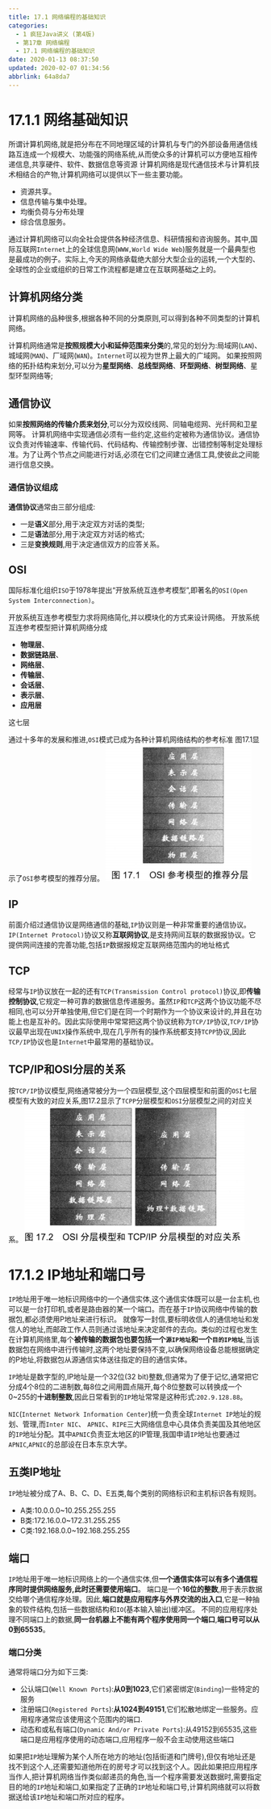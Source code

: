 ```yaml
---
title: 17.1 网络编程的基础知识
categories: 
  - 1 疯狂Java讲义 (第4版)
  - 第17章 网络编程
  - 17.1 网络编程的基础知识
date: 2020-01-13 08:37:50
updated: 2020-02-07 01:34:56
abbrlink: 64a8da7
---
```

# 17.1.1 网络基础知识
所谓计算机网络,就是把分布在不同地理区域的计算机与专门的外部设备用通信线路互连成一个规模大、功能强的网络系统,从而使众多的计算机可以方便地互相传递信息,共享硬件、软件、数据信息等资源
计算机网络是现代通信技术与计算机技术相结合的产物,计算机网络可以提供以下一些主要功能。
- 资源共享。
- 信息传输与集中处理。
- 均衡负荷与分布处理
- 综合信息服务。

通过计算机网络可以向全社会提供各种经济信息、科研情报和咨询服务。其中,国际互联网`Internet`上的全球信息网(`WWW,World Wide Web`)服务就是一个最典型也是最成功的例子。实际上,今天的网络承载绝大部分大型企业的运转,一个大型的、全球性的企业或组织的日常工作流程都是建立在互联网基础之上的。
## 计算机网络分类
计算机网络的品种很多,根据各种不同的分类原则,可以得到各种不同类型的计算机网络。

计算机网络通常是**按照规模大小和延伸范围来分类**的,常见的划分为:局域网(`LAN`)、城域网(`MAN`)、厂域网(`WAN`)。`Internet`可以视为世界上最大的广域网。
如果按照网络的拓扑结构来划分,可以分为**星型网络**、**总线型网络**、**环型网络**、**树型网络**、星型环型网络等;
## 通信协议
如果**按照网络的传输介质来划分**,可以分为双绞线网、同轴电缆网、光纤网和卫星网等。
计算机网络中实现通信必须有一些约定,这些约定被称为通信协议。通信协议负责对传输速率、传输代码、代码结构、传输控制步骤、岀错控制等制定处理标准。为了让两个节点之间能进行对话,必须在它们之间建立通信工具,使彼此之间能进行信息交换。
### 通信协议组成
**通信协议**通常由三部分组成:
- 一是**语义**部分,用于决定双方对话的类型;
- 二是**语法**部分,用于决定双方对话的格式;
- 三是**变换规则**,用于决定通信双方的应答关系。

## OSI
国际标准化组织`ISO`于1978年提出“开放系统互连参考模型”,即著名的`OSI(Open System Interconnection)`。

开放系统互连参考模型力求将网络简化,并以模块化的方式来设计网络。
开放系统互连参考模型把计算机网络分成
- **物理层**、
- **数据链路层**、
- **网络层**、
- **传输层**、
- **会话层**、
- **表示层**、
- **应用层**

这七层

通过十多年的发展和推进,`OSI`模式已成为各种计算机网络结构的参考标准
图17.1显示了`OSI`参考模型的推荐分层。
![这里有一张图片](https://raw.githubusercontent.com/lanlan2017/images/master/CrazyJavaHandout4/Chapter17/17.1.1/2.png)
## IP
前面介绍过通信协议是网络通信的基础,`IP`协议则是一种非常重要的通信协议。`IP(Internet Protocol)`协议又称**互联网协议**,是支持网间互联的数据报协议。它提供网间连接的完善功能,包括`IP`数据报规定互联网络范围内的地址格式
## TCP
经常与`IP`协议放在一起的还有`TCP(Transmission Control protocol)`协议,即**传输控制协议**,它规定一种可靠的数据信息传递服务。虽然`IP`和`TCP`这两个协议功能不尽相同,也可以分开单独使用,但它们是在同一个时期作为一个协议来设计的,并且在功能上也是互补的。因此实际使用中常常把这两个协议统称为`TCP/IP`协议,`TCP/IP`协议最早出现在`UNIX`操作系统中,现在几乎所有的操作系统都支持`TCPP`协议,因此`TCP/IP`协议也是`Internet`中最常用的基础协议。
## TCP/IP和OSI分层的关系
按`TCP/IP`协议模型,网络通常被分为一个四层模型,这个四层模型和前面的`OSI`七层模型有大致的对应关系,图17.2显示了`TCPP`分层模型和`OSI`分层模型之间的对应关系。
![这里有一张图片](https://raw.githubusercontent.com/lanlan2017/images/master/CrazyJavaHandout4/Chapter17/17.1.1/1.png)
# 17.1.2 IP地址和端口号
`IP`地址用于唯一地标识网络中的一个通信实体,这个通信实体既可以是一台主机,也可以是一台打印机,或者是路由器的某一个端口。而在基于`IP`协议网络中传输的数据包,都必须使用P地址来进行标识。
就像写一封信,要标明收信人的通信地址和发信人的地址,而邮政工作人员则通过该地址来决定邮件的去向。类似的过程也发生在计算机网络里,每个**被传输的数据包也要包括一个`源IP地址`和一个`目的IP地址`**,当该数据包在网络中进行传输时,这两个地址要保持不变,以确保网络设备总能根据确定的P地址,将数据包从源通信实体送往指定的目的通信实体。

`IP`地址是数字型的,IP地址是一个32位(32 bit)整数,但通常为了便于记忆,通常把它分成4个8位的二进制数,每8位之间用圆点隔开,每个8位整数可以转换成一个0~255的**十进制整数**,因此日常看到的`IP`地址常常是这种形式:`202.9.128.88`。

`NIC`(`Internet Network Information Center`)统一负责全球`Internet IP`地址的规划、管理,而`Inter NIC`、 `APNIC`、`RIPE`三大网络信息中心具体负责美国及其他地区的`IP`地址分配。其中`APNIC`负责亚太地区的IP管理,我国申请`IP`地址也要通过`APNIC`,`APNIC`的总部设在日本东京大学。
## 五类IP地址
`IP`地址被分成了A、B、C、D、E五类,每个类别的网络标识和主机标识各有规则。
- A类:10.0.0.0~10.255.255.255
- B类:172.16.0.0~172.31.255.255
- C类:192.168.0.0~192.168.255.255

## 端口
`IP`地址用于唯一地标识网络上的一个通信实体,但**一个通信实体可以有多个通信程序同时提供网络服务,此时还需要使用端口**。
端口是一个**16位的整数**,用于表示数据交给哪个通信程序处理。因此,**端口就是应用程序与外界交流的出入口**,它是一种抽象的软件结构,包括一些数据结构和`IO`(基本输入输出)缓冲区。
不同的应用程序处理不同端口上的数据,**同一台机器上不能有两个程序使用同一个端口**,**端口号可以从0到65535**。
### 端口分类
通常将端口分为如下三类:
- 公认端口(`Well Known Ports`):**从0到1023**,它们紧密绑定(`Binding`)一些特定的服务
- 注册端口(`Registered Ports`):**从1024到49151**,它们松散地绑定一些服务。应用程序通常应该使用这个范围内的端口.
- 动态和或私有端口(`Dynamic And/or Private Ports`):从49152到65535,这些端口是应用程序使用的动态端口,应用程序一般不会主动使用这些端口

如果把`IP`地址理解为某个人所在地方的地址(包括街道和门牌号),但仅有地址还是找不到这个人,还需要知道他所在的房号才可以找到这个人。因此如果把应用程序当作人,把计算机网络当作类似邮递员的角色,当一个程序需要发送数据时,需要指定目的地的`IP`地址和端口,如果指定了正确的`IP`地址和端口号,计算机网络就可以将数据送给该`IP`地址和端口所对应的程序。

<!-- CrazyJavaHandout4/Chapter17/17.1.1/ -->
